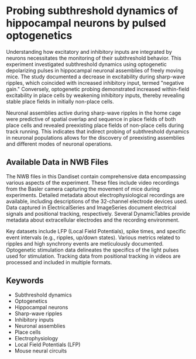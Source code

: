 # Probing subthreshold dynamics of hippocampal neurons by pulsed optogenetics

Understanding how excitatory and inhibitory inputs are integrated by neurons necessitates the monitoring of their subthreshold behavior. This experiment investigated subthreshold dynamics using optogenetic depolarizing pulses in hippocampal neuronal assemblies of freely moving mice. The study documented a decrease in excitability during sharp-wave ripples, which coincided with increased inhibitory input, termed "negative gain." Conversely, optogenetic probing demonstrated increased within-field excitability in place cells by weakening inhibitory inputs, thereby revealing stable place fields in initially non-place cells. 

Neuronal assemblies active during sharp-wave ripples in the home cage were predictive of spatial overlap and sequence in place fields of both place cells and revealed preexisting place fields of non-place cells during track running. This indicates that indirect probing of subthreshold dynamics in neuronal populations allows for the discovery of preexisting assemblies and different modes of neuronal operations.

## Available Data in NWB Files

The NWB files in this Dandiset contain comprehensive data encompassing various aspects of the experiment. These files include video recordings from the Basler camera capturing the movement of mice during experiments. Detailed metadata about electrophysiological recordings are available, including descriptions of the 32-channel electrode devices used. Data captured in ElectricalSeries and ImageSeries document electrical signals and positional tracking, respectively. Several DynamicTables provide metadata about extracellular electrodes and the recording environment.

Key datasets include LFP (Local Field Potentials), spike times, and specific event intervals (e.g., ripples, up/down states). Various metrics related to ripples and high synchrony events are meticulously documented. Optogenetic stimulation data delineates the specifics of the light pulses used for stimulation. Tracking data from positional tracking in videos are processed and included in multiple formats.

## Keywords

- Subthreshold dynamics
- Optogenetics
- Hippocampal neurons
- Sharp-wave ripples
- Inhibitory inputs
- Neuronal assemblies
- Place cells
- Electrophysiology
- Local Field Potentials (LFP)
- Mouse neural circuits